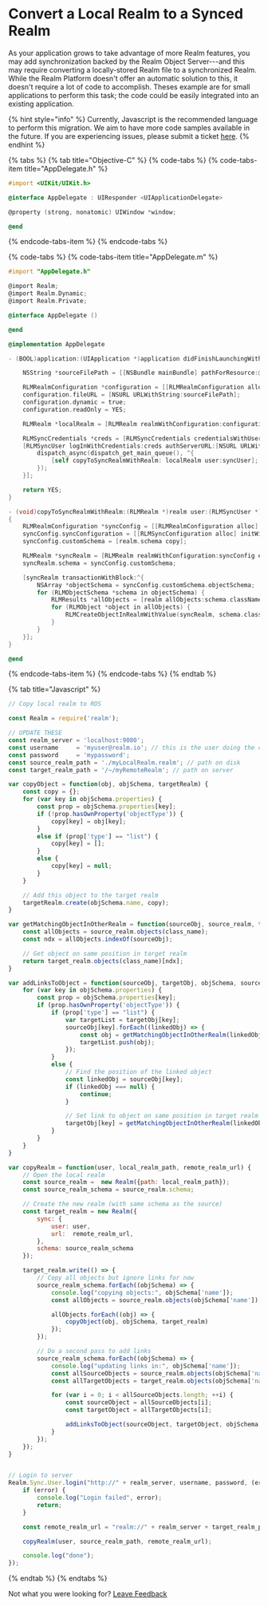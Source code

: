 # Convert a Local Realm to a Synced Realm

As your application grows to take advantage of more Realm features, you may add synchronization backed by the Realm Object Server---and this may require converting a locally-stored Realm file to a synchronized Realm. While the Realm Platform doesn't offer an automatic solution to this, it doesn't require a lot of code to accomplish. Theses example are for small applications to perform this task; the code could be easily integrated into an existing application.

{% hint style="info" %}
Currently, Javascript is the recommended language to perform this migration. We aim to have more code samples available in the future. If you are experiencing issues, please submit a ticket [here](https://support.realm.io/).
{% endhint %}

{% tabs %}
{% tab title="Objective-C" %}
{% code-tabs %}
{% code-tabs-item title="AppDelegate.h" %}
```objectivec
#import <UIKit/UIKit.h>

@interface AppDelegate : UIResponder <UIApplicationDelegate>

@property (strong, nonatomic) UIWindow *window;

@end
```
{% endcode-tabs-item %}
{% endcode-tabs %}

{% code-tabs %}
{% code-tabs-item title="AppDelegate.m" %}
```objectivec
#import "AppDelegate.h"

@import Realm;
@import Realm.Dynamic;
@import Realm.Private;

@interface AppDelegate ()

@end

@implementation AppDelegate

- (BOOL)application:(UIApplication *)application didFinishLaunchingWithOptions:(NSDictionary *)launchOptions {

    NSString *sourceFilePath = [[NSBundle mainBundle] pathForResource:@"fieldFlow" ofType:@"realm"];

    RLMRealmConfiguration *configuration = [[RLMRealmConfiguration alloc] init];
    configuration.fileURL = [NSURL URLWithString:sourceFilePath];
    configuration.dynamic = true;
    configuration.readOnly = YES;

    RLMRealm *localRealm = [RLMRealm realmWithConfiguration:configuration error:nil];

    RLMSyncCredentials *creds = [RLMSyncCredentials credentialsWithUsername:@"admin@realm.io" password:@"password" register:NO];
    [RLMSyncUser logInWithCredentials:creds authServerURL:[NSURL URLWithString:@"http://localhost:9080"] onCompletion:^(RLMSyncUser *syncUser, NSError *error) {
        dispatch_async(dispatch_get_main_queue(), ^{
            [self copyToSyncRealmWithRealm: localRealm user:syncUser];
        });
    }];

    return YES;
}

- (void)copyToSyncRealmWithRealm:(RLMRealm *)realm user:(RLMSyncUser *)user
{
    RLMRealmConfiguration *syncConfig = [[RLMRealmConfiguration alloc] init];
    syncConfig.syncConfiguration = [[RLMSyncConfiguration alloc] initWithUser:user realmURL:[NSURL URLWithString:@"realm://localhost:9080/~/fieldRow"]];
    syncConfig.customSchema = [realm.schema copy];

    RLMRealm *syncRealm = [RLMRealm realmWithConfiguration:syncConfig error:nil];
    syncRealm.schema = syncConfig.customSchema;

    [syncRealm transactionWithBlock:^{
        NSArray *objectSchema = syncConfig.customSchema.objectSchema;
        for (RLMObjectSchema *schema in objectSchema) {
            RLMResults *allObjects = [realm allObjects:schema.className];
            for (RLMObject *object in allObjects) {
                RLMCreateObjectInRealmWithValue(syncRealm, schema.className, object, true);
            }
        }
    }];
}

@end
```
{% endcode-tabs-item %}
{% endcode-tabs %}
{% endtab %}

{% tab title="Javascript" %}
```javascript
// Copy local realm to ROS

const Realm = require('realm');

// UPDATE THESE
const realm_server = 'localhost:9080';
const username     = 'myuser@realm.io'; // this is the user doing the copy
const password     = 'mypassword';
const source_realm_path = './myLocalRealm.realm'; // path on disk
const target_realm_path = '/~/myRemoteRealm'; // path on server

var copyObject = function(obj, objSchema, targetRealm) {
    const copy = {};
    for (var key in objSchema.properties) {
        const prop = objSchema.properties[key];
        if (!prop.hasOwnProperty('objectType')) {
            copy[key] = obj[key];
        }
        else if (prop['type'] == "list") {
            copy[key] = [];
        }
        else {
            copy[key] = null;
        }
    }

    // Add this object to the target realm
    targetRealm.create(objSchema.name, copy);
}

var getMatchingObjectInOtherRealm = function(sourceObj, source_realm, target_realm, class_name) {
    const allObjects = source_realm.objects(class_name);
    const ndx = allObjects.indexOf(sourceObj);

    // Get object on same position in target realm
    return target_realm.objects(class_name)[ndx];
}

var addLinksToObject = function(sourceObj, targetObj, objSchema, source_realm, target_realm) {
    for (var key in objSchema.properties) {
        const prop = objSchema.properties[key];
        if (prop.hasOwnProperty('objectType')) {
            if (prop['type'] == "list") {
                var targetList = targetObj[key];
                sourceObj[key].forEach((linkedObj) => {
                    const obj = getMatchingObjectInOtherRealm(linkedObj, source_realm, target_realm, prop.objectType);
                    targetList.push(obj);
                });
            }
            else {
                // Find the position of the linked object
                const linkedObj = sourceObj[key];
                if (linkedObj === null) {
                    continue;
                }

                // Set link to object on same position in target realm
                targetObj[key] = getMatchingObjectInOtherRealm(linkedObj, source_realm, target_realm, prop.objectType);
            }
        }
    }
}

var copyRealm = function(user, local_realm_path, remote_realm_url) {
    // Open the local realm
    const source_realm =  new Realm({path: local_realm_path});
    const source_realm_schema = source_realm.schema;

    // Create the new realm (with same schema as the source)
    const target_realm = new Realm({
        sync: {
            user: user,
            url:  remote_realm_url,
        },
        schema: source_realm_schema
    });

    target_realm.write(() => {
        // Copy all objects but ignore links for now
        source_realm_schema.forEach((objSchema) => {
            console.log("copying objects:", objSchema['name']);
            const allObjects = source_realm.objects(objSchema['name']);

            allObjects.forEach((obj) => {
                copyObject(obj, objSchema, target_realm)
            });
        });

        // Do a second pass to add links
        source_realm_schema.forEach((objSchema) => {
            console.log("updating links in:", objSchema['name']);
            const allSourceObjects = source_realm.objects(objSchema['name']);
            const allTargetObjects = target_realm.objects(objSchema['name']);

            for (var i = 0; i < allSourceObjects.length; ++i) {
                const sourceObject = allSourceObjects[i];
                const targetObject = allTargetObjects[i];

                addLinksToObject(sourceObject, targetObject, objSchema, source_realm, target_realm);
            }
        });
    });
}


// Login to server
Realm.Sync.User.login("http://" + realm_server, username, password, (error, user) => {
    if (error) {
        console.log("Login failed", error);
        return;
    }

    const remote_realm_url = "realm://" + realm_server + target_realm_path;

    copyRealm(user, source_realm_path, remote_realm_url);

    console.log("done");
});
```
{% endtab %}
{% endtabs %}





Not what you were looking for? [Leave Feedback](https://www.getfeedback.com/r/uO1Zl0vE)

